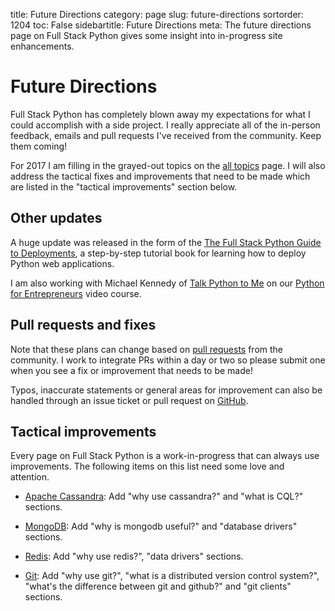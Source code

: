title: Future Directions
category: page
slug: future-directions
sortorder: 1204
toc: False
sidebartitle: Future Directions
meta: The future directions page on Full Stack Python gives some insight into in-progress site enhancements.


# Future Directions
Full Stack Python has completely blown away my expectations for what I could
accomplish with a side project. I really appreciate all of the in-person 
feedback, emails and pull requests I've received from the community. Keep 
them coming!

For 2017 I am filling in the grayed-out topics on the 
[all topics](/table-of-contents.html) page. I will also address the
tactical fixes and improvements that need to be made which are listed
in the "tactical improvements" section below.


## Other updates
A huge update was released in the form of the
[The Full Stack Python Guide to Deployments](http://www.deploypython.com/),
a step-by-step tutorial book for learning how to deploy Python web 
applications.

I am also working with Michael Kennedy of 
[Talk Python to Me](https://talkpython.fm) on our 
[Python for Entrepreneurs](https://training.talkpython.fm/courses/explore_entrepreneurs/python-for-entrepreneurs-build-and-launch-your-online-business)
video course.


## Pull requests and fixes
Note that these plans can change based on 
[pull requests](https://github.com/mattmakai/fullstackpython.com/pulls)
from the community. I work to integrate PRs within a day or two so please 
submit one when you see a fix or improvement that needs to be made!

Typos, inaccurate statements or general areas for improvement can also 
be handled through an issue ticket or pull request on
[GitHub](https://github.com/mattmakai/fullstackpython.com/).


## Tactical improvements
Every page on Full Stack Python is a work-in-progress that can always
use improvements. The following items on this list need some love and 
attention.

* [Apache Cassandra](/apache-cassandra.html): Add "why use cassandra?"
  and "what is CQL?" sections.

* [MongoDB](/mongodb.html): Add "why is mongodb useful?" and 
  "database drivers" sections.

* [Redis](/redis.html): Add "why use redis?", "data drivers" sections.

* [Git](/git.html): Add "why use git?", "what is a distributed version 
  control system?", "what's the difference between git and github?" and 
  "git clients" sections.


